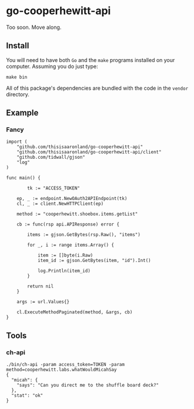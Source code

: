 # go-cooperhewitt-api

Too soon. Move along.

## Install

You will need to have both `Go` and the `make` programs installed on your computer. Assuming you do just type:

```
make bin
```

All of this package's dependencies are bundled with the code in the `vendor` directory.

## Example

### Fancy

```
import (
	"github.com/thisisaaronland/go-cooperhewitt-api"
	"github.com/thisisaaronland/go-cooperhewitt-api/client"
	"github.com/tidwall/gjson"
	"log"	
)

func main() {

     	tk := "ACCESS_TOKEN"
	
	ep, _ := endpoint.NewOAuth2APIEndpoint(tk)
	cl, _ := client.NewHTTPClient(ep)

	method := "cooperhewitt.shoebox.items.getList"

	cb := func(rsp api.APIResponse) error {

		items := gjson.GetBytes(rsp.Raw(), "items")
		
		for _, i := range items.Array() {

			item := []byte(i.Raw)
			item_id := gjson.GetBytes(item, "id").Int()

			log.Println(item_id)			
		}

		return nil
	}

	args := url.Values{}

	cl.ExecuteMethodPaginated(method, &args, cb)
}	
```

## Tools

### ch-api

```
./bin/ch-api -param access_token=TOKEN -param method=cooperhewitt.labs.whatWouldMicahSay
{
  "micah": {
    "says": "Can you direct me to the shuffle board deck?"
  }, 
  "stat": "ok"
}
```

